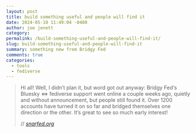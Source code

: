```yaml
---
layout: post
title: build something useful and people will find it
date: 2024-05-10 11:49:04 -0400
author: joe jenett
category: 
permalink: /build-something-useful-and-people-will-find-it/
slug: build-something-useful-and-people-will-find-it
summary: something new from Bridgy Fed
comments: true
categories:
  - tools
  - fediverse
---
```

<blockquote class="quoteback" data-title="" data-author="//Ryan Barrett" data-avatar="https://snarfed.org/ryan_profile_medium.jpg" cite="https://snarfed.org/2024-05-04_52915">
	<p>
		Hi all! Well, I didn’t plan it, but word got out anyway: Bridgy Fed‘s Bluesky <=> fediverse support went online a couple weeks ago, quietly and without announcement, but people still found it. Over 1200 accounts have turned it on so far and bridged themselves one direction or the other. It’s great to see so much early interest!
	</p>
	<footer>
		// 
		<cite>
			<a href="https://snarfed.org/2024-05-04_52915">snarfed.org</a>
		</cite>
	</footer>
</blockquote>
<a href="https://brid.gy/publish/mastodon"></a>